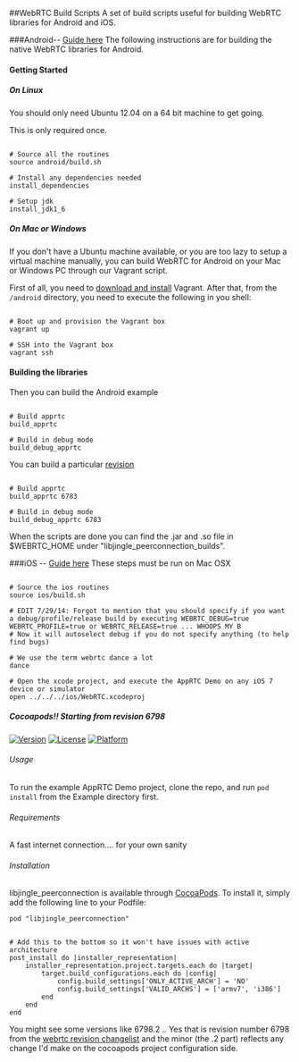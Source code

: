 ##WebRTC Build Scripts
A set of build scripts useful for building WebRTC libraries for Android and iOS.

###Android-- [Guide here](http://tech.pristine.io/build-android-apprtc/)
The following instructions are for building the native WebRTC libraries for Android.


#### Getting Started
##### On Linux
You should only need Ubuntu 12.04 on a 64 bit machine to get going.

This is only required once.
```shell

# Source all the routines
source android/build.sh

# Install any dependencies needed
install_dependencies

# Setup jdk
install_jdk1_6

```

##### On Mac or Windows
If you don't have a Ubuntu machine available, or you are too lazy to setup a virtual machine manually, you can build WebRTC for Android on your Mac or Windows PC through our Vagrant script.

First of all, you need to [download and install](http://www.vagrantup.com/downloads.html) Vagrant. After that, from the `/android` directory, you need to execute the following in you shell:

```shell

# Boot up and provision the Vagrant box
vagrant up

# SSH into the Vagrant box
vagrant ssh

```

#### Building the libraries

Then you can build the Android example
```shell

# Build apprtc
build_apprtc

# Build in debug mode
build_debug_apprtc

```

You can build a particular [revision](https://code.google.com/p/webrtc/source/list)
```shell

# Build apprtc
build_apprtc 6783

# Build in debug mode
build_debug_apprtc 6783

```

When the scripts are done you can find the .jar and .so file in $WEBRTC_HOME under "libjingle\_peerconnection\_builds".

###iOS -- [Guide here](http://tech.pristine.io/build-ios-apprtc/)
These steps must be run on Mac OSX

```shell

# Source the ios routines
source ios/build.sh

# EDIT 7/29/14: Forgot to mention that you should specify if you want a debug/profile/release build by executing WEBRTC_DEBUG=true WEBRTC_PROFILE=true or WEBRTC_RELEASE=true ... WHOOPS MY B
# Now it will autoselect debug if you do not specify anything (to help find bugs)

# We use the term webrtc dance a lot
dance

# Open the xcode project, and execute the AppRTC Demo on any iOS 7 device or simulator
open ../../../ios/WebRTC.xcodeproj

```

##### Cocoapods!! Starting from revision 6798
[![Version](https://img.shields.io/cocoapods/v/libjingle_peerconnection.svg?style=flat)](http://cocoadocs.org/docsets/libjingle_peerconnection)
[![License](https://img.shields.io/cocoapods/l/libjingle_peerconnection.svg?style=flat)](http://cocoadocs.org/docsets/libjingle_peerconnection)
[![Platform](https://img.shields.io/cocoapods/p/libjingle_peerconnection.svg?style=flat)](http://cocoadocs.org/docsets/libjingle_peerconnection)

###### Usage

To run the example AppRTC Demo project, clone the repo, and run `pod install` from the Example directory first.

###### Requirements
A fast internet connection.... for your own sanity

###### Installation

libjingle_peerconnection is available through [CocoaPods](http://cocoapods.org). To install
it, simply add the following line to your Podfile:

    pod "libjingle_peerconnection"
    

    # Add this to the bottom so it won't have issues with active architecture
    post_install do |installer_representation|
        installer_representation.project.targets.each do |target|
            target.build_configurations.each do |config|
                config.build_settings['ONLY_ACTIVE_ARCH'] = 'NO'
                config.build_settings['VALID_ARCHS'] = ['armv7', 'i386']
            end
        end
    end

You might see some versions like 6798.2 .. Yes that is revision number 6798 from the [webrtc revision changelist](https://code.google.com/p/webrtc/source/list) and the minor (the .2 part) reflects any change I'd make on the cocoapods project configuration side.


